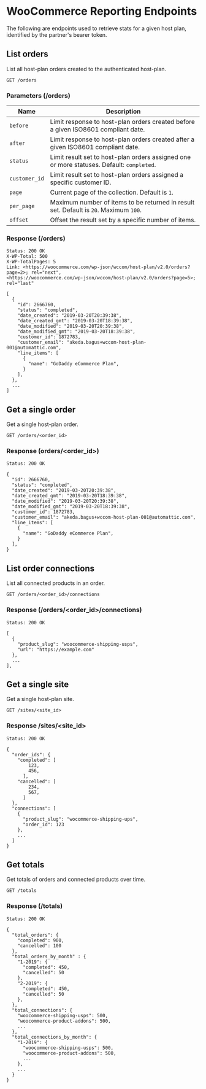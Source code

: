# WooCommerce Reporting Endpoints

The following are endpoints used to retrieve stats for a given host plan, identified by the partner's bearer token.

## List orders

List all host-plan orders created to the authenticated host-plan.

```code
GET /orders
```

### Parameters (/orders)

|  Name | Description |
| ------ | ------------ |
| `before` | Limit response to host-plan orders created before a given ISO8601 compliant date. |
| `after` | Limit response to host-plan orders created after a given ISO8601 compliant date. |
| `status` | Limit result set to host-plan orders assigned one or more statuses. Default: `completed`. |
| `customer_id` | Limit result set to host-plan orders assigned a specific customer ID. |
| `page` |  Current page of the collection. Default is `1`. |
| `per_page` | Maximum number of items to be returned in result set. Default is `20`. Maximum `100`. |
| `offset` | Offset the result set by a specific number of items. |

### Response (/orders)

```
Status: 200 OK
X-WP-Total: 500
X-WP-TotalPages: 5
Link: <https://woocommerce.com/wp-json/wccom/host-plan/v2.0/orders?page=2>; rel="next",
<https://woocommerce.com/wp-json/wccom/host-plan/v2.0/orders?page=5>; rel="last"

[
  {
    "id": 2666760,
    "status": "completed",
    "date_created": "2019-03-20T20:39:38",
    "date_created_gmt": "2019-03-20T18:39:38",
    "date_modified": "2019-03-20T20:39:38",
    "date_modified_gmt": "2019-03-20T18:39:38",
    "customer_id": 1872783,
    "customer_email": "akeda.bagus+wccom-host-plan-001@automattic.com",
    "line_items": [
      {
        "name": "GoDaddy eCommerce Plan",
      }
    ],
  },
  ...
]
```

## Get a single order

Get a single host-plan order.

```code
GET /orders/<order_id>
```

### Response (orders/<order_id>)

```code
Status: 200 OK

{
  "id": 2666760,
  "status": "completed",
  "date_created": "2019-03-20T20:39:38",
  "date_created_gmt": "2019-03-20T18:39:38",
  "date_modified": "2019-03-20T20:39:38",
  "date_modified_gmt": "2019-03-20T18:39:38",
  "customer_id": 1872783,
  "customer_email": "akeda.bagus+wccom-host-plan-001@automattic.com",
  "line_items": [
    {
      "name": "GoDaddy eCommerce Plan",
    }
  ],
}
```

## List order connections

List all connected products in an order.

```code
GET /orders/<order_id>/connections
```

### Response (/orders/<order_id>/connections)

```code
Status: 200 OK

[
  {
    "product_slug": "woocommerce-shipping-usps",
    "url": "https://example.com"
  },
  ...
],
```

## Get a single site

Get a single host-plan site.

```code
GET /sites/<site_id>
```

### Response /sites/<site_id>

```code
Status: 200 OK

{
  "order_ids": {
    "completed": [
        123,
        456,
      ],
    "cancelled": [
        234,
        567,
      ]
  },
  "connections": [
    {
      "product_slug": "wocommerce-shipping-ups",
      "order_id": 123
    },
    ...
  ]
}
```

## Get totals

Get totals of orders and connected products over time.

```code
GET /totals
```

### Response (/totals)

```code
Status: 200 OK

{
  "total_orders": {
    "completed": 900,
    "cancelled": 100
  },
  "total_orders_by_month" : {
    "1-2019": {
      "completed": 450,
      "cancelled": 50
    },
    "2-2019": {
      "completed": 450,
      "cancelled": 50
    },
  },
  "total_connections": {
    "woocommerce-shipping-usps": 500,
    "woocommerce-product-addons": 500,
    ...
  },
  "total_connections_by_month": {
    "1-2019": {
      "woocommerce-shipping-usps": 500,
      "woocommerce-product-addons": 500,
      ...
    },
    ...
  }
}
```
